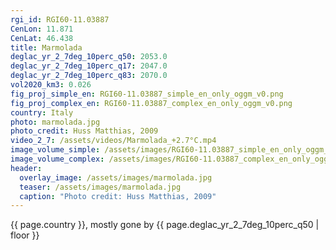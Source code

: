 ```yaml
---
rgi_id: RGI60-11.03887
CenLon: 11.871
CenLat: 46.438
title: Marmolada
deglac_yr_2_7deg_10perc_q50: 2053.0
deglac_yr_2_7deg_10perc_q17: 2047.0
deglac_yr_2_7deg_10perc_q83: 2070.0
vol2020_km3: 0.026
fig_proj_simple_en: RGI60-11.03887_simple_en_only_oggm_v0.png
fig_proj_complex_en: RGI60-11.03887_complex_en_only_oggm_v0.png
country: Italy
photo: marmolada.jpg
photo_credit: Huss Matthias, 2009
video_2_7: /assets/videos/Marmolada_+2.7°C.mp4
image_volume_simple: /assets/images/RGI60-11.03887_simple_en_only_oggm_v0.png
image_volume_complex: /assets/images/RGI60-11.03887_complex_en_only_oggm_v0.png
header:
  overlay_image: /assets/images/marmolada.jpg
  teaser: /assets/images/marmolada.jpg
  caption: "Photo credit: Huss Matthias, 2009"
---
```

{{ page.country }}, mostly gone by {{ page.deglac_yr_2_7deg_10perc_q50 | floor }}
